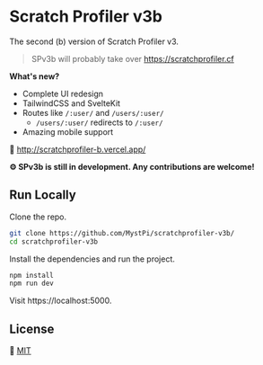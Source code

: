 # Scratch Profiler v3b

The second (b) version of Scratch Profiler v3.

> SPv3b will probably take over https://scratchprofiler.cf

**What's new?**
- Complete UI redesign
- TailwindCSS and SvelteKit
- Routes like `/:user/` and `/users/:user/`
  - `/users/:user/` redirects to `/:user/`
- Amazing mobile support

🔗 http://scratchprofiler-b.vercel.app/

**:gear: SPv3b is still in development. Any contributions are welcome!**

## Run Locally
Clone the repo.
```bash
git clone https://github.com/MystPi/scratchprofiler-v3b/
cd scratchprofiler-v3b
```

Install the dependencies and run the project.

```bash
npm install
npm run dev
```

Visit https://localhost:5000.

## License

🔗 [MIT](https://choosealicense.com/licenses/mit/)
